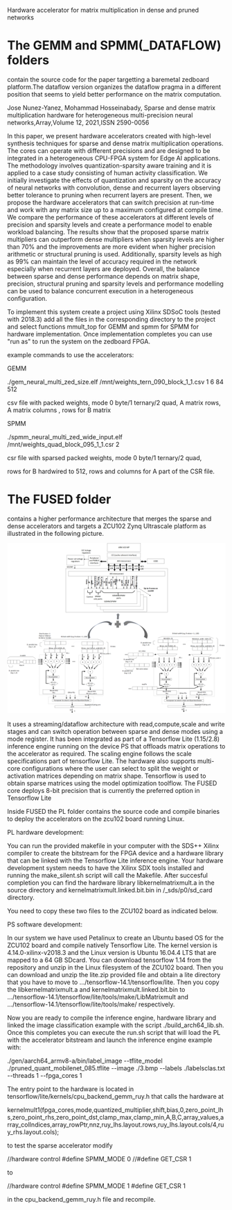 
Hardware accelerator for matrix multiplication in dense and pruned networks

# The GEMM and SPMM(_DATAFLOW) folders 

contain the source code for the paper targetting a baremetal zedboard platform.The dataflow version organizes the dataflow pragma in a different position that seems to yield better performance on the matrix computation. 

Jose Nunez-Yanez, Mohammad Hosseinabady, Sparse and dense matrix multiplication hardware for heterogeneous multi-precision neural networks,Array,Volume 12,
2021,ISSN 2590-0056

In this paper, we present hardware accelerators created with high-level synthesis techniques for sparse and dense matrix multiplication operations. 
The cores can operate with different precisions and are designed to be integrated in a heterogeneous CPU-FPGA system for Edge AI applications. 
The methodology involves quantization-sparsity aware training and it is applied to a case study consisting of human activity classification. 
We initially investigate the effects of quantization and sparsity on the accuracy of neural networks with convolution, dense and recurrent layers 
observing better tolerance to pruning when recurrent layers are present. 
Then, we propose the hardware accelerators that can switch precision at run-time and work with any matrix size up to a maximum configured at compile time. 
We compare the performance of these accelerators at different levels of precision and sparsity levels and create a performance model to enable 
workload balancing. The results show that the proposed sparse matrix multipliers can outperform dense multipliers when sparsity levels are 
higher than 70% and the improvements are more evident when higher precision arithmetic or structural pruning is used. 
Additionally, sparsity levels as high as 99% can maintain the level of accuracy required in the network especially when recurrent layers are deployed. 
Overall, the balance between sparse and dense performance depends on matrix shape, precision, structural pruning and sparsity levels and performance 
modelling can be used to balance concurrent execution in a heterogeneous configuration.

To implement this system create a project using Xilinx SDSoC tools (tested with 2018.3) add all the files in the corresponding directory to the project and select 
functions  mmult_top for GEMM and spmm for SPMM for hardware implementation. Once implementation completes you can use "run as" to run the system on the zedboard FPGA.

example commands to use the accelerators:

GEMM

./gem_neural_multi_zed_size.elf /mnt/weights_tern_090_block_1_1.csv 1 6 84  512

csv file with packed weights, mode 0 byte/1 ternary/2 quad, A matrix rows, A matrix columns , rows for B matrix

SPMM

./spmm_neural_multi_zed_wide_input.elf /mnt/weights_quad_block_095_1_1.csr 2

csr file with sparsed packed weights, mode 0 byte/1 ternary/2 quad, 

rows for B hardwired to 512, rows and columns for A part of the CSR file.

# The FUSED folder 

contains a higher performance architecture that merges the sparse and dense accelerators and targets a ZCU102 Zynq Ultrascale platform as 
illustrated in the following picture.

![Screenshot](fused.png)

It uses a streaming/dataflow architecture with read,compute,scale and write stages and can switch operation between sparse and dense modes using a mode register.
It has been integrated as part of a Tensorflow Lite (1.15/2.8) inference engine running on the device PS that offloads matrix operations to the accelerator as required.
The scaling engine follows the scale specifications part of tensorflow Lite. The hardware also supports multi-core configurations where the user can select to split the weight or activation matrices depending on matrix shape.
Tensorflow is used to obtain sparse matrices using the model optimization toolflow. The FUSED core deploys 8-bit precision that is currently the preferred option in Tensorflow Lite

Inside FUSED the PL folder contains the source code and compile binaries to deploy the accelerators on the zcu102 board running Linux. 

PL hardware development:

You can run the provided makefile in your computer with the SDS++ Xilinx compiler to create the bitstream for the FPGA device and a hardware library that can be linked with the Tensorflow Lite inference engine.
Your hardware development system needs to have the Xilinx SDX tools installed and running the make_silent.sh script will call the Makefile. After succesful completion
you can find the hardware library libkernelmatrixmult.a in the source directory and kernelmatrixmult.linked.bit.bin in /_sds/p0/sd_card directory.

You need to copy these two files to the ZCU102 board as indicated below. 

PS software development:

In our system we have used Petalinux to create an Ubuntu based OS for the ZCU102 board and compile natively Tensorflow Lite. The kernel version is 4.14.0-xilinx-v2018.3
and the Linux version is Ubuntu 16.04.4 LTS that are mapped to a 64 GB SDcard. You can download tensorflow 1.14 from the repository and unzip in the Linux filesystem of the ZCU102 board. 
Then you can download and unzip the lite.zip provided file and obtain a lite directory that you have to move to .../tensorflow-14.1/tensorflow/lite. Then you copy the libkernelmatrixmult.a and kernelmatrixmult.linked.bit.bin to 
.../tensorflow-14.1/tensorflow/lite/tools/make/LibMatrixmult and .../tensorflow-14.1/tensorflow/lite/tools/make/ respectively. 

Now you are ready to compile the inference engine, hardware library and linked the image classification example with the script ./build_arch64_lib.sh.
Once this completes you can execute the run.sh script that will load the PL with the accelerator bitstream and launch the inference engine example with:

./gen/aarch64_armv8-a/bin/label_image  --tflite_model ./pruned_quant_mobilenet_085.tflite --image ./3.bmp --labels ./labelsclas.txt --threads 1 --fpga_cores 1

The entry point to the hardware is located in tensorflow/lite/kernels/cpu_backend_gemm_ruy.h that calls the hardware at 

kernelmult1(fpga_cores,mode,quantized_multiplier,shift,bias,0,zero_point_lhs,zero_point_rhs,zero_point_dst,clamp_max,clamp_min,A,B,C,array_values,array_colIndices,array_rowPtr,nnz,ruy_lhs.layout.rows,ruy_lhs.layout.cols/4,ruy_rhs.layout.cols);

to test the sparse accelerator modify 

//hardware control
#define SPMM_MODE 0
//#define  GET_CSR 1

to 

//hardware control
#define SPMM_MODE 1
#define  GET_CSR 1

in the cpu_backend_gemm_ruy.h file and recompile. 



     

